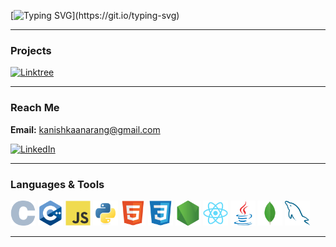 <!-- Typing animation with backspace effect -->
[![Typing SVG](https://readme-typing-svg.herokuapp.com?font=Fira+Code&size=28&duration=2500&pause=1000&color=00F723&center=true&vCenter=true&width=650&lines=Hey!+%F0%9F%91%8B;I+am+Kanishka+Narang!)](https://git.io/typing-svg)

---

### Projects
[![Linktree](https://img.shields.io/badge/My%20Linktree-39E09B?style=for-the-badge&logo=linktree&logoColor=black)](https://linktr.ee/kanishkaanarang)

---

### Reach Me
**Email:** [kanishkaanarang@gmail.com](mailto:kanishkaanarang@gmail.com)  

[![LinkedIn](https://img.shields.io/badge/LinkedIn-0A66C2?style=for-the-badge&logo=linkedin&logoColor=white)](https://www.linkedin.com/in/kanishka-narang-a99a1132b)

---

### Languages & Tools

<p align="left">
  <img src="https://raw.githubusercontent.com/devicons/devicon/master/icons/c/c-original.svg" alt="C" width="40" height="40"/> 
  <img src="https://raw.githubusercontent.com/devicons/devicon/master/icons/cplusplus/cplusplus-original.svg" alt="C++" width="40" height="40"/> 
  <img src="https://raw.githubusercontent.com/devicons/devicon/master/icons/javascript/javascript-original.svg" alt="JS" width="40" height="40"/> 
  <img src="https://raw.githubusercontent.com/devicons/devicon/master/icons/python/python-original.svg" alt="Python" width="40" height="40"/> 
  <img src="https://raw.githubusercontent.com/devicons/devicon/master/icons/html5/html5-original.svg" alt="HTML" width="40" height="40"/> 
  <img src="https://raw.githubusercontent.com/devicons/devicon/master/icons/css3/css3-original.svg" alt="CSS" width="40" height="40"/> 
  <img src="https://raw.githubusercontent.com/devicons/devicon/master/icons/nodejs/nodejs-original.svg" alt="Node.js" width="40" height="40"/> 
  <img src="https://raw.githubusercontent.com/devicons/devicon/master/icons/react/react-original.svg" alt="React" width="40" height="40"/> 
  <img src="https://raw.githubusercontent.com/devicons/devicon/master/icons/java/java-original.svg" alt="Java" width="40" height="40"/> 
  <img src="https://raw.githubusercontent.com/devicons/devicon/master/icons/mongodb/mongodb-original.svg" alt="MongoDB" width="40" height="40"/> 
  <img src="https://raw.githubusercontent.com/devicons/devicon/master/icons/mysql/mysql-original.svg" alt="MySQL" width="40" height="40"/> 
</p>


---

